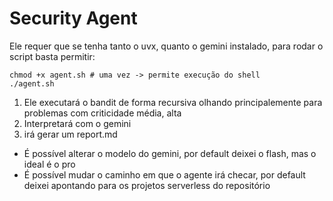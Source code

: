 # Security Agent

Ele requer que se tenha tanto o uvx, quanto o gemini instalado, para rodar o script basta permitir:

```shell
chmod +x agent.sh # uma vez -> permite execução do shell
./agent.sh
```

1. Ele executará o bandit de forma recursiva olhando principalemente para problemas com criticidade média, alta
2. Interpretará com o gemini
3. irá gerar um report.md

- É possível alterar o modelo do gemini, por default deixei o flash, mas o ideal é o pro
- É possível mudar o caminho em que o agente irá checar, por default deixei apontando para os projetos serverless do repositório